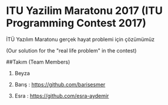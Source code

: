 # ITU Yazilim Maratonu 2017 (ITU Programming Contest 2017)
İTÜ Yazılım Maratonu gerçek hayat problemi için çözümümüz

(Our solution for the "real life problem" in the contest)

##Takım (Team Members)

1) Beyza

2) Barış : https://github.com/barisesmer

3) Esra : https://github.com/esra-aydemir
